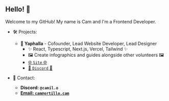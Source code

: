 ## Hello! 👋

Welcome to my GitHub! My name is Cam and I'm a Frontend Developer.
* 🛠️ Projects:
  * **🐺 Yaphalla** - Cofounder, Lead Website Developer, Lead Designer
    * ✨ React, Typescript, Next.js, Vercel, Tailwind ✨
    * 🖼️ Create infographics and guides alongside other volunteers 🖼️
    * [🌐 `Site` 🌐](https://yaphalla.com)
    * [💬 `Discord` 💬](https://discord.gg/yaphalla)

* 📧 Contact:
  * **Discord: `@camil.o`** 
  * **[Email: `cam@ortillo.cam`](mailto:cam@ortillo.cam)**

